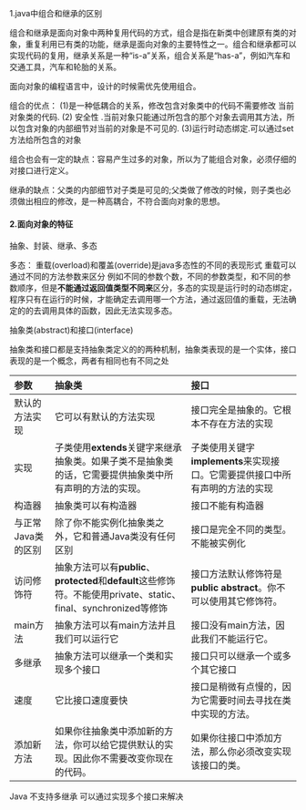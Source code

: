 1.java中组合和继承的区别

组合和继承是面向对象中两种复用代码的方式，组合是指在新类中创建原有类的对象，重复利用已有类的功能，继承是面向对象的主要特性之一。组合和继承都可以实现代码的复用，继承关系是一种“is-a”关系，组合关系是“has-a”，例如汽车和交通工具，汽车和轮胎的关系。

面向对象的编程语言中，设计的时候需优先使用组合。

组合的优点： \(1\)是一种低耦合的关系，修改包含对象类中的代码不需要修改 当前对象类的代码. \(2\) 安全性 .当前对象只能通过所包含的那个对象去调用其方法，所以包含对象的内部细节对当前的对象是不可见的.  \(3\)运行时动态绑定.可以通过set方法给所包含的对象

组合也会有一定的缺点：容易产生过多的对象，所以为了能组合对象，必须仔细的对接口进行定义。

继承的缺点：父类的内部细节对子类是可见的;父类做了修改的时候，则子类也必须做出相应的修改，是一种高耦合，不符合面向对象的思想。

#### 2.面向对象的特征

抽象、封装、继承、多态

多态： 重载\(overload\)和覆盖\(override\)是java多态性的不同的表现形式 重载可以通过不同的方法参数来区分 例如不同的参数个数，不同的参数类型，和不同的参数顺序，但是**不能通过返回值类型不同来**区分，多态的实现是运行时的动态绑定，程序只有在运行的时候，才能确定去调用哪一个方法，通过返回值的重载，无法确定的的去调用具体的函数，因此无法实现多态。

抽象类\(abstract\)和接口\(interface\)

抽象类和接口都是支持抽象类定义的的两种机制，抽象类表现的是一个实体，接口表现的是一个概念，两者有相同也有不同之处

| **参数** | **抽象类** | **接口** |
| :--- | :--- | :--- |
| 默认的方法实现 | 它可以有默认的方法实现 | 接口完全是抽象的。它根本不存在方法的实现 |
| 实现 | 子类使用**extends**关键字来继承抽象类。如果子类不是抽象类的话，它需要提供抽象类中所有声明的方法的实现。 | 子类使用关键字**implements**来实现接口。它需要提供接口中所有声明的方法的实现 |
| 构造器 | 抽象类可以有构造器 | 接口不能有构造器 |
| 与正常Java类的区别 | 除了你不能实例化抽象类之外，它和普通Java类没有任何区别 | 接口是完全不同的类型。不能被实例化 |
| 访问修饰符 | 抽象方法可以有**public**、**protected**和**default**这些修饰符。不能使用private、static、final、synchronized等修饰 | 接口方法默认修饰符是**public abstract**。你不可以使用其它修饰符。 |
| main方法 | 抽象方法可以有main方法并且我们可以运行它 | 接口没有main方法，因此我们不能运行它。 |
| 多继承 | 抽象方法可以继承一个类和实现多个接口 | 接口只可以继承一个或多个其它接口 |
| 速度 | 它比接口速度要快 | 接口是稍微有点慢的，因为它需要时间去寻找在类中实现的方法。 |
| 添加新方法 | 如果你往抽象类中添加新的方法，你可以给它提供默认的实现。因此你不需要改变你现在的代码。 | 如果你往接口中添加方法，那么你必须改变实现该接口的类。 |

Java 不支持多继承 可以通过实现多个接口来解决

